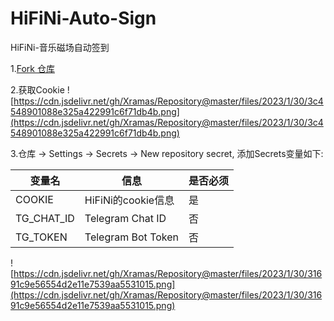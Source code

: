 # HiFiNi-Auto-Sign

HiFiNi-音乐磁场自动签到

1.[Fork 仓库](https://github.com/adoom2017/HiFiNi-Auto-Sign)

2.获取Cookie
![https://cdn.jsdelivr.net/gh/Xramas/Repository@master/files/2023/1/30/3c4548901088e325a422991c6f71db4b.png](https://cdn.jsdelivr.net/gh/Xramas/Repository@master/files/2023/1/30/3c4548901088e325a422991c6f71db4b.png)

3.仓库 -> Settings -> Secrets -> New repository secret, 添加Secrets变量如下:

| 变量名              | 信息                     | 是否必须 |
|------------------|----------------------------| -------- |
| COOKIE           | HiFiNi的cookie信息        | 是       |
| TG_CHAT_ID       | Telegram Chat ID         | 否       |
| TG_TOKEN     | Telegram Bot Token       | 否       |

![https://cdn.jsdelivr.net/gh/Xramas/Repository@master/files/2023/1/30/31691c9e56554d2e11e7539aa5531015.png](https://cdn.jsdelivr.net/gh/Xramas/Repository@master/files/2023/1/30/31691c9e56554d2e11e7539aa5531015.png)

